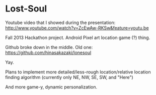 Lost-Soul
=========

Youtube video that I showed during the presentation: http://www.youtube.com/watch?v=ZcEwAw-RKSw&feature=youtu.be

Fall 2013 Hackathon project. Android Pixel art location game (?) thing. 

Github broke down in the middle. Old one: https://github.com/hinasakazaki/lonesoul

Yay.

Plans to implement more detailed/less-rough location/relative location finding algorithm (currently only NE, NW, SE, SW, and "Here")

And more game-y, dynamic personalization. 
